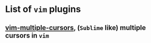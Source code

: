 # List of `vim` plugins


## [vim-multiple-cursors], (`Sublime` like) multiple cursors in `vim`

[vim-multiple-cursors]: https://github.com/terryma/vim-multiple-cursors
